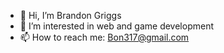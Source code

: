 - 👋 Hi, I’m Brandon Griggs
- 👀 I’m interested in web and game development
- 📫 How to reach me: Bon317@gmail.com

<!---
Bon317/Bon317 is a ✨ special ✨ repository because its `README.md` (this file) appears on your GitHub profile.
You can click the Preview link to take a look at your changes.
--->
